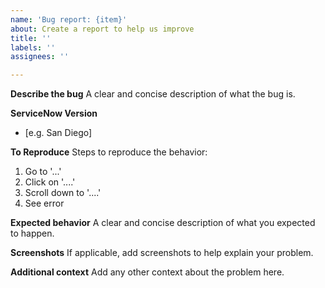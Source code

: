 ```yaml
---
name: 'Bug report: {item}'
about: Create a report to help us improve
title: ''
labels: ''
assignees: ''

---
```


**Describe the bug**
A clear and concise description of what the bug is.

**ServiceNow Version**
- [e.g. San Diego]

**To Reproduce**
Steps to reproduce the behavior:
1. Go to '...'
2. Click on '....'
3. Scroll down to '....'
4. See error

**Expected behavior**
A clear and concise description of what you expected to happen.

**Screenshots**
If applicable, add screenshots to help explain your problem.


**Additional context**
Add any other context about the problem here.
